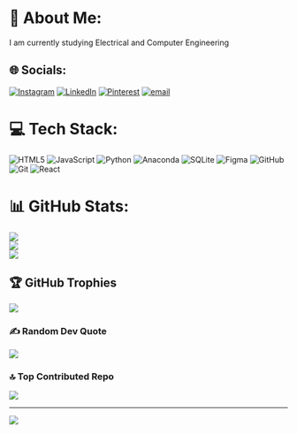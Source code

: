 # 💫 About Me:
I am currently studying Electrical and Computer Engineering


## 🌐 Socials:
[![Instagram](https://img.shields.io/badge/Instagram-%23E4405F.svg?logo=Instagram&logoColor=white)](https://instagram.com/@_nehlla_) [![LinkedIn](https://img.shields.io/badge/LinkedIn-%230077B5.svg?logo=linkedin&logoColor=white)](https://linkedin.com/in/EkramKedir) [![Pinterest](https://img.shields.io/badge/Pinterest-%23E60023.svg?logo=Pinterest&logoColor=white)](https://pinterest.com/@nehlla_) [![email](https://img.shields.io/badge/Email-D14836?logo=gmail&logoColor=white)](mailto:ekedir37@gmail.com) 

# 💻 Tech Stack:
![HTML5](https://img.shields.io/badge/html5-%23E34F26.svg?style=flat&logo=html5&logoColor=white) ![JavaScript](https://img.shields.io/badge/javascript-%23323330.svg?style=flat&logo=javascript&logoColor=%23F7DF1E) ![Python](https://img.shields.io/badge/python-3670A0?style=flat&logo=python&logoColor=ffdd54) ![Anaconda](https://img.shields.io/badge/Anaconda-%2344A833.svg?style=flat&logo=anaconda&logoColor=white) ![SQLite](https://img.shields.io/badge/sqlite-%2307405e.svg?style=flat&logo=sqlite&logoColor=white) ![Figma](https://img.shields.io/badge/figma-%23F24E1E.svg?style=flat&logo=figma&logoColor=white) ![GitHub](https://img.shields.io/badge/github-%23121011.svg?style=flat&logo=github&logoColor=white) ![Git](https://img.shields.io/badge/git-%23F05033.svg?style=flat&logo=git&logoColor=white) ![React](https://img.shields.io/badge/react-%2320232a.svg?style=flat&logo=react&logoColor=%2361DAFB)
# 📊 GitHub Stats:
![](https://github-readme-stats.vercel.app/api?username=Nehlla&theme=dark&hide_border=false&include_all_commits=false&count_private=false)<br/>
![](https://nirzak-streak-stats.vercel.app/?user=Nehlla&theme=dark&hide_border=false)<br/>
![](https://github-readme-stats.vercel.app/api/top-langs/?username=Nehlla&theme=dark&hide_border=false&include_all_commits=false&count_private=false&layout=compact)

## 🏆 GitHub Trophies
![](https://github-profile-trophy.vercel.app/?username=Nehlla&theme=default&no-frame=false&no-bg=true&margin-w=4)

### ✍️ Random Dev Quote
![](https://quotes-github-readme.vercel.app/api?type=horizontal&theme=dark)

### 🔝 Top Contributed Repo
![](https://github-contributor-stats.vercel.app/api?username=Nehlla&limit=5&theme=transparent&combine_all_yearly_contributions=true)

---
[![](https://visitcount.itsvg.in/api?id=Nehlla&icon=0&color=0)](https://visitcount.itsvg.in)

<!-- Proudly created with GPRM ( https://gprm.itsvg.in ) -->
